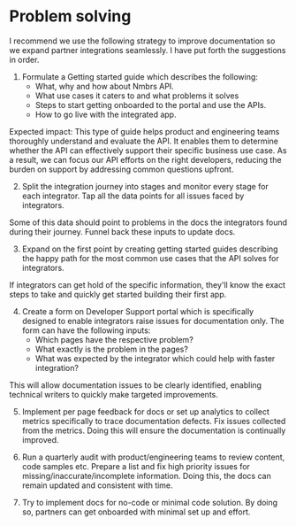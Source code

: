 # Problem solving

I recommend we use the following strategy to improve documentation so we expand partner integrations seamlessly. I have put forth the suggestions in order.

1. Formulate a Getting started guide which describes the following:
   * What, why and how about Nmbrs API.
   * What use cases it caters to and what problems it solves
   * Steps to start getting onboarded to the portal and use the APIs.
   * How to go live with the integrated app.
   
Expected impact: This type of guide helps product and engineering teams thoroughly understand and evaluate the API. It enables them to determine whether the API can effectively support their specific business use case. As a result, we can focus our API efforts on the right developers, reducing the burden on support by addressing common questions upfront.

2. Split the integration journey into stages and monitor every stage for each integrator. Tap all the data points for all issues faced by integrators. 

Some of this data should point to problems in the docs the integrators found during their journey. Funnel back these inputs to update docs.

3. Expand on the first point by creating getting started guides describing the happy path for the most common use cases that the API solves for integrators. 

If integrators can get hold of the specific information, they'll know the exact steps to take and quickly get started building their first app.


4. Create a form on Developer Support portal which is specifically designed to enable integrators raise issues for documentation only. The form can have the following inputs:
   *  Which pages have the respective problem?
   * What exactly is the problem in the pages?
   * What was expected by the integrator which could help with faster integration?

This will allow documentation issues to be clearly identified, enabling technical writers to quickly make targeted improvements.

5. Implement per page feedback for docs or set up analytics to collect metrics specifically to trace documentation defects. Fix issues collected from the metrics. Doing this will ensure the documentation is continually improved.
6. Run a quarterly audit with product/engineering teams to review content, code samples etc. Prepare a list and fix high priority issues for missing/inaccurate/incomplete information. Doing this, the docs can remain updated and consistent with time.

7. Try to implement docs for no-code or minimal code solution. By doing so, partners can get onboarded with minimal set up and effort.


